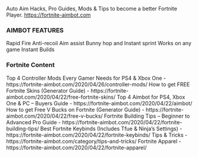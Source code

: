 Auto Aim Hacks, Pro Guides, Mods & Tips to become a better Fortnite Player. https://fortnite-aimbot.com

<h3>AIMBOT FEATURES</h3>

Rapid Fire
Anti-recoil
Aim assist
Bunny hop and Instant sprint
Works on any game
Instant Builds

<h3>Fortnite Content</h3>
Top 4 Controller Mods Every Gamer Needs for PS4 & Xbox One - https://fortnite-aimbot.com/2020/04/26/controller-mods/
How to get FREE Fortnite Skins (Generator Guide) - https://fortnite-aimbot.com/2020/04/22/free-fortnite-skins/
Top 4 Aimbot for PS4, Xbox One & PC – Buyers Guide - https://fortnite-aimbot.com/2020/04/22/aimbot/
How to get Free V Bucks on Fortnite (Generator Guide) - https://fortnite-aimbot.com/2020/04/22/free-v-bucks/
Fortnite Building Tips – Beginner to Advanced Pro Guide - https://fortnite-aimbot.com/2020/04/22/fortnite-building-tips/
Best Fortnite Keybinds (Includes Tfue & Ninja’s Settings) - https://fortnite-aimbot.com/2020/04/22/fortnite-keybinds/
Tips & Tricks - https://fortnite-aimbot.com/category/tips-and-tricks/
Fortnite Apparel - https://fortnite-aimbot.com/2020/04/22/fortnite-apparel/
